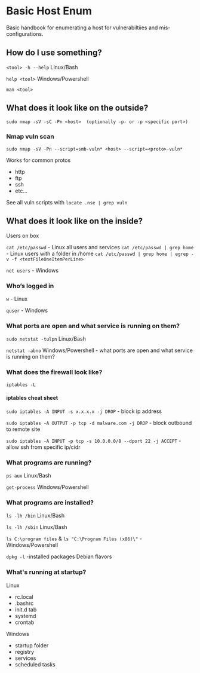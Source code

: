 # Basic Host Enum

Basic handbook for enumerating a host for vulnerabiltiies and mis-configurations.

## How do I use something?

  `<tool> -h --help` Linux/Bash
  
  `help <tool>`  Windows/Powershell
  
  `man <tool>` 

## What does it look like on the outside?

  `sudo nmap -sV -sC -Pn <host>  (optionally -p- or -p <specific port>)`
  
### Nmap vuln scan
  
  `sudo nmap -sV -Pn --script=smb-vuln* <host> --script=<proto>-vuln*` 
  
Works for common protos

  * http 
  * ftp 
  * ssh
  * etc… 

See all vuln scripts with `locate .nse | grep vuln`

## What does it look like on the inside?

  Users on box
  
  `cat /etc/passwd`  - Linux all users and services
  `cat /etc/passwd | grep home` - Linux users with a folder in /home
  `cat /etc/passwd | grep home | egrep -v -f <textFileOneItemPerLine>`
  
  `net users`  - Windows
  
 ### Who’s logged in
  
  `w` - Linux 
  
  `quser`  - Windows
  
 ### What ports are open and what service is running on them?
  
  `sudo netstat -tulpn`    Linux/Bash 
  
  `netstat -abno`     Windows/Powershell - what ports are open and what service is running on them? 
  
  ### What does the firewall look like? 
  
  `iptables -L`
  
  #### iptables cheat sheet
  
  `sudo iptables -A INPUT -s x.x.x.x -j DROP`  - block ip address
  
  `sudo iptables -A OUTPUT -p tcp -d malware.com -j DROP`  - block outbound to remote site
  
  `sudo iptables -A INPUT -p tcp -s 10.0.0.0/8 --dport 22 -j ACCEPT`  - allow ssh from specific ip/cidr
  
  ### What programs are running? 
  
  `ps aux`   Linux/Bash
  
  `get-process`   Windows/Powershell 
  
  ### What programs are installed? 
  
  `ls -lh /bin`  Linux/Bash
  
  `ls -lh /sbin` Linux/Bash
  
  `ls C:\program files` & `ls "C:\Program Files (x86)\"`  - Windows/Powershell 
  
  `dpkg -l` -installed packages Debian flavors
  
  ### What's running at startup? 
  
  Linux 
  
  * rc.local
  * .bashrc
  * init.d tab
  * systemd
  * crontab
  
  Windows 
  
  * startup folder
  * registry
  * services
  * scheduled tasks

